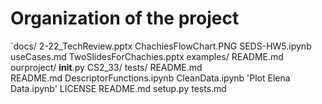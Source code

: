 # Organization of the project
`docs/
    2-22_TechReview.pptx
    ChachiesFlowChart.PNG
    SEDS-HW5.ipynb
    useCases.md
    TwoSlidesForChachies.pptx
examples/
    README.md
ourproject/
    __init__.py
    CS2_33/
    tests/
        README.md	
    README.md
    DescriptorFunctions.ipynb
    CleanData.ipynb
    'Plot Elena Data.ipynb'
LICENSE
README.md
setup.py
tests.md

